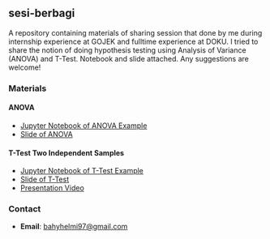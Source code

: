 ## sesi-berbagi
A repository containing materials of sharing session that done by me during internship experience at GOJEK and fulltime experience at DOKU. I tried to share the notion of doing hypothesis testing using Analysis of Variance (ANOVA) and T-Test. Notebook and slide attached. Any suggestions are welcome!

### Materials
#### ANOVA
- [Jupyter Notebook of ANOVA Example](https://github.com/bahyhelmihp/sesi-berbagi/blob/master/ANOVA/ANOVA%20-%20Example.ipynb)
- [Slide of ANOVA](https://github.com/bahyhelmihp/sesi-berbagi/blob/master/ANOVA/Sharing%20Session%20-%20ANOVA.pdf)

#### T-Test Two Independent Samples
- [Jupyter Notebook of T-Test Example](https://github.com/bahyhelmihp/sesi-berbagi/blob/master/T-Test/T-Test%20Independent%20Sample%20-%20Example.ipynb)
- [Slide of T-Test](https://github.com/bahyhelmihp/sesi-berbagi/blob/master/T-Test/T-Test%20Sharing%20Session.pdf)
- [Presentation Video](https://drive.google.com/file/d/1z-fGyJ-14NqbCLHvhANqolUhT7M4Uvua/view?usp=sharing)

### Contact
- **Email**: bahyhelmi97@gmail.com
